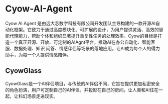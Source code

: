 # Cyow-AI-Agent
Cyow AI Agent 是由远大芯数字科技有限公司开发团队主导构建的一款开源AI自动化框架。它致力于通过高度模块化、可扩展的设计，为用户提供灵活、高效的智能代理能力，帮助个体和组织显著提升重复性任务的处理效率。Cyow的目标是打造一个真正开源、开放、可定制的A!Agnt平台，推动AI在办公自动化、智能客服、数据处理、知识
问答、情感伴侣等场景的落地应用，让AI成为每个人的得力助手，为每一个人提供情感陪伴。

## CyowGlass
CyowGlass是一个AI伴侣项目，与传统的AI伴侣不同，它旨在提供更加私密安全的角色扮演，用户可定制自己的AI伴侣，并投影在自己的房间。让人类和AI住在一起，让科幻场景走进现实。

